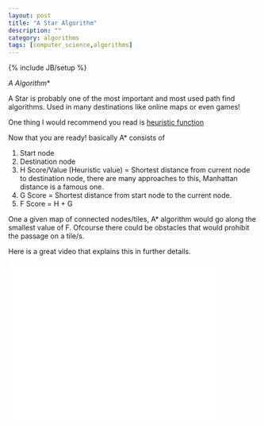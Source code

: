 ```yaml
---
layout: post
title: "A Star Algorithm"
description: ""
category: algorithms
tags: [computer_science,algorithms]
---
```

{% include JB/setup %}

**A* Algorithm**

A Star is probably one of the most important and most used path find algorithms. Used in many destinations like online maps or even games!

One thing I would recommend you read is [heuristic function][1]

Now that you are ready! basically A* consists of

1. Start node
2. Destination node
3. H Score/Value (Heuristic value)  = Shortest distance from current node to destination node, there are many approaches to this, Manhattan distance is a famous one.
4. G Score = Shortest distance from start node to the current node.
5. F Score = H + G

One a given map of connected nodes/tiles, A* algorithm would go along the smallest value of F. Ofcourse there could be obstacles that would prohibit the passage on a tile/s.

Here is a great video that explains this in further details.

<iframe width="420" height="315" src="//www.youtube.com/embed/Kw8AMmyc6vg" frameborder="0" allowfullscreen></iframe>


  [1]: /concepts/2014/04/23/heuristic-function/